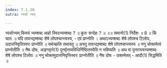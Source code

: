 ```yaml
---
index: 7.1.30
sutra: भ्यसो भ्यम्

---
```

भ्यसोभ्यम् किमयं भ्यम्शब्द आहो स्विदभ्यम्शब्दः ? ॥ कुतः सन्देहः ? ॥ ॥॥ समानो(1) निर्देशः ॥ 8 ॥ किं चातः ॥ यदि तावभ्द्यम्शब्दः शेषे लोपश्चान्त्यस्य, - एवं प्राप्नोति । अथाऽभ्यम्शब्दः शेषे लोपश्च टिलोपः, उदात्तनिवृत्तिस्वरः प्राप्नोति ॥ यथेच्छसि तथास्तु ॥ अस्तु तावभ्द्यम्शब्दः शेषे लोपश्चान्त्यस्य ॥ ननु चोक्तमेत्वं प्राप्नोतीति ॥ नैषः दोषः, अङ्गवृत्ते(1) पुनर्वृत्तावविधिर्निष्ठितस्येति न भविष्यति ॥ अथ वा पुनरस्त्वभ्यम्शब्दः शेषे लोपश्च टिलोपः ॥ ननु चोक्तमुदात्तनिवृत्तिस्वरः प्राप्नोतीति ॥ नैषः दोषः - उक्तमेतत् - आदौ(1) सिद्धमिति ॥